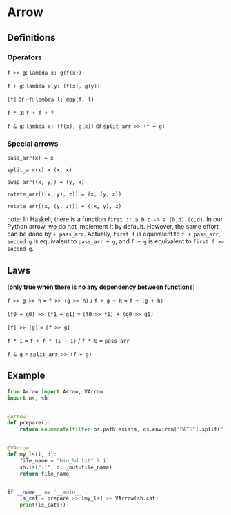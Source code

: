 # Arrow

## Definitions

### Operators

`f >> g`: `lambda x: g(f(x))`

`f + g`: `lambda x,y: (f(x), g(y))`

`[f]` or `~f`: `lambda l: map(f, l)`

`f * 3`: `f + f + f`

`f & g`: `lambda x: (f(x), g(x))` or `split_arr >> (f + g)`

### Special arrows

`pass_arr(x) = x`

`split_arr(x) = (x, x)`

`swap_arr((x, y)) = (y, x)`

`rotate_arr(((x, y), z)) = (x, (y, z))`

`rotate_arr((x, (y, z))) = ((x, y), z)`

note: In Haskell, there is a function `first :: a b c -> a (b,d) (c,d)`. In our Python arrow, we do not implement it by default. However, the same effort can be done by `+ pass_arr`. Actually, `first f` is equivalent to `f + pass_arr`, `second g` is equivalent to `pass_arr + g`, and `f + g` is equivalent to `first f >> second g`.

## Laws 

(**only true when there is no any dependency between functions**)
 
`f >> g >> h` = `f >> (g >> h)` / `f + g + h` = `f + (g + h)`

`(f0 + g0) >> (f1 + g1)` = `(f0 >> f1) + (g0 >> g1)`

`[f] >> [g]` = `[f >> g]`

`f * i` = `f + f * (i - 1)` / `f * 0` = `pass_arr`

`f & g` = `split_arr >> (f + g)`

## Example

```Python
from Arrow import Arrow, VArrow
import os, sh


@Arrow
def prepare():
    return enumerate(filter(os.path.exists, os.environ["PATH"].split(":")))


@VArrow
def my_ls(i, d):
    file_name = "bin_%d.txt" % i
    sh.ls("-l", d, _out=file_name)
    return file_name


if __name__ == '__main__':
    ls_cat = prepare >> [my_ls] >> VArrow(sh.cat)
    print(ls_cat())
```

